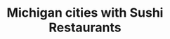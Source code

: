 ---
layout: state
title: Michigan cities with Sushi Restaurants
permalink: /michigan/
stateAbbr: MI
stateName: Michigan
place_type: Sushi Restaurant
---